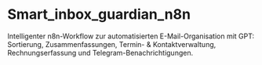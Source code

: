 # Smart_inbox_guardian_n8n
Intelligenter n8n-Workflow zur automatisierten E-Mail-Organisation mit GPT: Sortierung, Zusammenfassungen, Termin- &amp; Kontaktverwaltung, Rechnungserfassung und Telegram-Benachrichtigungen.
